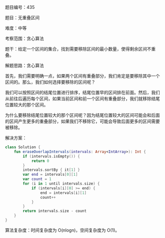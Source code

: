 题目编号：435

题目：无重叠区间

难度：中等

考察范围：贪心算法

题干：给定一个区间的集合，找到需要移除区间的最小数量，使得剩余区间不重叠。

解题思路：贪心算法

首先，我们需要明确一点，如果两个区间有重叠部分，我们肯定是要移除其中一个区间的。那么，我们如何选择要移除的区间呢？

我们可以按照区间的结尾位置进行排序，结尾位置早的区间排在前面。然后，我们从前往后遍历每个区间，如果当前区间和前一个区间有重叠部分，我们就移除结尾位置较大的那个区间。

为什么要移除结尾位置较大的那个区间呢？因为结尾位置较大的区间可能会和后面的区间产生更多的重叠部分，如果我们不移除它，可能会导致后面更多的区间需要被移除。

解决方案：

```kotlin
class Solution {
    fun eraseOverlapIntervals(intervals: Array<IntArray>): Int {
        if (intervals.isEmpty()) {
            return 0
        }
        intervals.sortBy { it[1] }
        var end = intervals[0][1]
        var count = 1
        for (i in 1 until intervals.size) {
            if (intervals[i][0] >= end) {
                end = intervals[i][1]
                count++
            }
        }
        return intervals.size - count
    }
}
```

算法复杂度：时间复杂度为 O(nlogn)，空间复杂度为 O(1)。